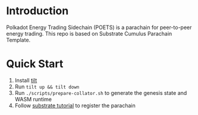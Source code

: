 # Introduction
Polkadot Energy Trading Sidechain (POETS) is a parachain for peer-to-peer energy trading.
This repo is based on Substrate Cumulus Parachain Template.

# Quick Start
1. Install [tilt](https://tilt.dev/)
2. Run `tilt up && tilt down`
3. Run `./scripts/prepare-collator.sh` to generate the genesis state and WASM runtime
4. Follow [substrate tutorial](https://docs.substrate.io/tutorials/build-a-parachain/connect-a-local-parachain/#register-with-the-local-relay-chain) to register the parachain